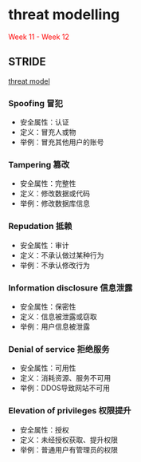 # threat modelling
<font color=red>Week 11 - Week 12</font>
## STRIDE
[threat model](https://www.cnblogs.com/Eleven-Liu/p/11494297.html)
### Spoofing 冒犯
* 安全属性：认证
* 定义：冒充人或物
* 举例：冒充其他用户的账号
### Tampering 篡改
* 安全属性：完整性
* 定义：修改数据或代码
* 举例：修改数据库信息
### Repudation 抵赖
* 安全属性：审计
* 定义：不承认做过某种行为
* 举例：不承认修改行为
### Information disclosure 信息泄露
* 安全属性：保密性
* 定义：信息被泄露或窃取
* 举例：用户信息被泄露
### Denial of service 拒绝服务
* 安全属性：可用性
* 定义：消耗资源、服务不可用
* 举例：DDOS导致网站不可用
### Elevation of privileges 权限提升
* 安全属性：授权
* 定义：未经授权获取、提升权限
* 举例：普通用户有管理员的权限
